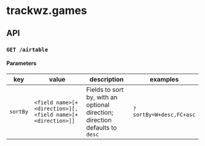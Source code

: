 # trackwz.games

## API

### `GET /airtable`

#### Parameters

| key      | value                                                     | description                                                                 | examples                |
| -------- | --------------------------------------------------------- | --------------------------------------------------------------------------- | ----------------------- |
| `sortBy` | `<field name>[+<direction>][,<field name>[+<direction>]]` | Fields to sort by, with an optional direction; direction defaults to `desc` | `?sortBy=W+desc,FC+asc` |
